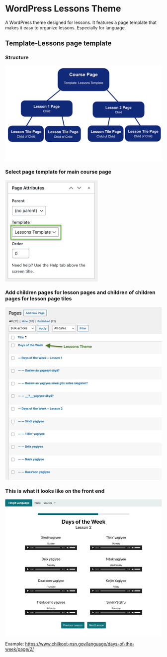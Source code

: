 # WordPress Lessons Theme
A WordPress theme designed for lessons. It features a page template that makes it easy to organize lessons. Especially for language.

## Template-Lessons page template

### Structure
![Page structure for template-lessons page template](https://github.com/jasoncampbelldev/wordpress-lessons-theme/blob/main/lesson-page-structure-diagram.png?raw=true)

### Select page template for main course page
![how to select template-lessons page template](https://github.com/jasoncampbelldev/wordpress-lessons-theme/blob/main/wordpress-page-template-screenshot.png?raw=true)

### Add children pages for lesson pages and children of children pages for lesson page tiles
![admin example of pages](https://github.com/jasoncampbelldev/wordpress-lessons-theme/blob/main/lesson-pages-menu.jpg?raw=true)

### This is what it looks like on the front end
![front-end example](https://github.com/jasoncampbelldev/wordpress-lessons-theme/blob/main/tlingit-language-lesson-site-screenshot.jpg?raw=true)

Example: https://www.chilkoot-nsn.gov/language/days-of-the-week/page/2/

